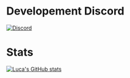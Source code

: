 # Developement Discord
[![Discord](https://img.shields.io/discord/1187069967116533840?style=for-the-badge&logo=https%3A%2F%2Fcdn.discordapp.com%2Fattachments%2F1187145657396506714%2F1190750470042566756%2FPROFILBILD_11.gif%3Fex%3D65ac2a4b%26is%3D6599b54b%26hm%3Dbe968a4a052752d5239a970f4395450046af658c2ccb974f0fff5487a41e121a%26&logoColor=0x137901&label=Discord&labelColor=0x137901&color=0x137901&link=https%3A%2F%2Fdiscord.gg%2FTM8D68tXCk)](https://discord.gg/TM8D68tXCk)

# Stats
[![Luca's GitHub stats](https://github-readme-stats.vercel.app/api?username=LucaOriginal&show_icons=True&theme=merko)](https://discord.gg/TM8D68tXCk)
